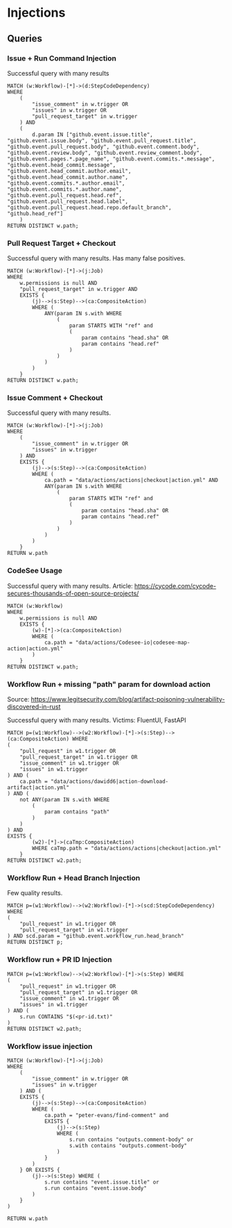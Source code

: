 # Injections


## Queries

### Issue + Run Command Injection

Successful query with many results

``` cypher
MATCH (w:Workflow)-[*]->(d:StepCodeDependency)
WHERE
    (
        "issue_comment" in w.trigger OR
        "issues" in w.trigger OR
        "pull_request_target" in w.trigger
    ) AND
    (
        d.param IN ["github.event.issue.title", "github.event.issue.body", "github.event.pull_request.title", "github.event.pull_request.body", "github.event.comment.body", "github.event.review.body", "github.event.review_comment.body", "github.event.pages.*.page_name", "github.event.commits.*.message", "github.event.head_commit.message", "github.event.head_commit.author.email", "github.event.head_commit.author.name", "github.event.commits.*.author.email", "github.event.commits.*.author.name", "github.event.pull_request.head.ref", "github.event.pull_request.head.label", "github.event.pull_request.head.repo.default_branch", "github.head_ref"]
    )
RETURN DISTINCT w.path;
```

### Pull Request Target + Checkout

Successful query with many results. Has many false positives.

``` cypher
MATCH (w:Workflow)-[*]->(j:Job)
WHERE
    w.permissions is null AND
    "pull_request_target" in w.trigger AND
    EXISTS {
        (j)-->(s:Step)-->(ca:CompositeAction)
        WHERE (
            ANY(param IN s.with WHERE
                (
                    param STARTS WITH "ref" and 
                    (
                        param contains "head.sha" OR
                        param contains "head.ref"
                    )
                )
            )
        )
    }
RETURN DISTINCT w.path;
```

### Issue Comment + Checkout

Successful query with many results.

``` cypher
MATCH (w:Workflow)-[*]->(j:Job)
WHERE
    (
        "issue_comment" in w.trigger OR
        "issues" in w.trigger
    ) AND
    EXISTS {
        (j)-->(s:Step)-->(ca:CompositeAction)
        WHERE (
            ca.path = "data/actions/actions|checkout|action.yml" AND
            ANY(param IN s.with WHERE 
                (
                    param STARTS WITH "ref" and 
                    (
                        param contains "head.sha" OR
                        param contains "head.ref"
                    )
                )
            )
        )
    }
RETURN w.path
```

### CodeSee Usage

Successful query with many results.
Article: https://cycode.com/cycode-secures-thousands-of-open-source-projects/

``` cypher
MATCH (w:Workflow)
WHERE
    w.permissions is null AND
    EXISTS {
        (w)-[*]->(ca:CompositeAction)
        WHERE (
            ca.path = "data/actions/Codesee-io|codesee-map-action|action.yml"
        )
    }
RETURN DISTINCT w.path;
```

### Workflow Run + missing "path" param for download action

Source: https://www.legitsecurity.com/blog/artifact-poisoning-vulnerability-discovered-in-rust

Successful query with many results.
Victims: FluentUI, FastAPI

``` cypher
MATCH p=(w1:Workflow)-->(w2:Workflow)-[*]->(s:Step)-->(ca:CompositeAction) WHERE
(
    "pull_request" in w1.trigger OR
    "pull_request_target" in w1.trigger OR
    "issue_comment" in w1.trigger OR
    "issues" in w1.trigger
) AND (
    ca.path = "data/actions/dawidd6|action-download-artifact|action.yml" 
) AND (
    not ANY(param IN s.with WHERE 
        (
            param contains "path"
        )
    )
) AND
EXISTS {
        (w2)-[*]->(caTmp:CompositeAction)
        WHERE caTmp.path = "data/actions/actions|checkout|action.yml"
    }
RETURN DISTINCT w2.path;
```

### Workflow Run + Head Branch Injection

Few quality results.

``` cypher
MATCH p=(w1:Workflow)-->(w2:Workflow)-[*]->(scd:StepCodeDependency) WHERE
(
    "pull_request" in w1.trigger OR
    "pull_request_target" in w1.trigger
) AND scd.param = "github.event.workflow_run.head_branch"
RETURN DISTINCT p;
```

### Workflow run + PR ID Injection

``` cypher
MATCH p=(w1:Workflow)-->(w2:Workflow)-[*]->(s:Step) WHERE
(
    "pull_request" in w1.trigger OR
    "pull_request_target" in w1.trigger OR
    "issue_comment" in w1.trigger OR
    "issues" in w1.trigger
) AND (
    s.run CONTAINS "$(<pr-id.txt)"
)
RETURN DISTINCT w2.path;
```


### Workflow issue injection

``` cypher
MATCH (w:Workflow)-[*]->(j:Job)
WHERE
    (
        "issue_comment" in w.trigger OR
        "issues" in w.trigger
    ) AND (
    EXISTS {
        (j)-->(s:Step)-->(ca:CompositeAction)
        WHERE (
            ca.path = "peter-evans/find-comment" and
            EXISTS {
                (j)-->(s:Step)
                WHERE (
                    s.run contains "outputs.comment-body" or
                    s.with contains "outputs.comment-body"
                )
            }
        )
    } OR EXISTS {
        (j)-->(s:Step) WHERE (
            s.run contains "event.issue.title" or
            s.run contains "event.issue.body"
        )
    }
)

RETURN w.path
```